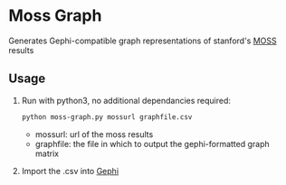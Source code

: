 # Moss Graph
Generates Gephi-compatible graph representations of stanford's [MOSS](https://theory.stanford.edu/~aiken/moss/) results
## Usage             
1. Run with python3, no additional dependancies required:
    ```sh
    python moss-graph.py mossurl graphfile.csv
    ```
    - mossurl: url of the moss results
    - graphfile: the file in which to output the gephi-formatted graph matrix

1. Import the .csv into [Gephi](https://gephi.org/)
